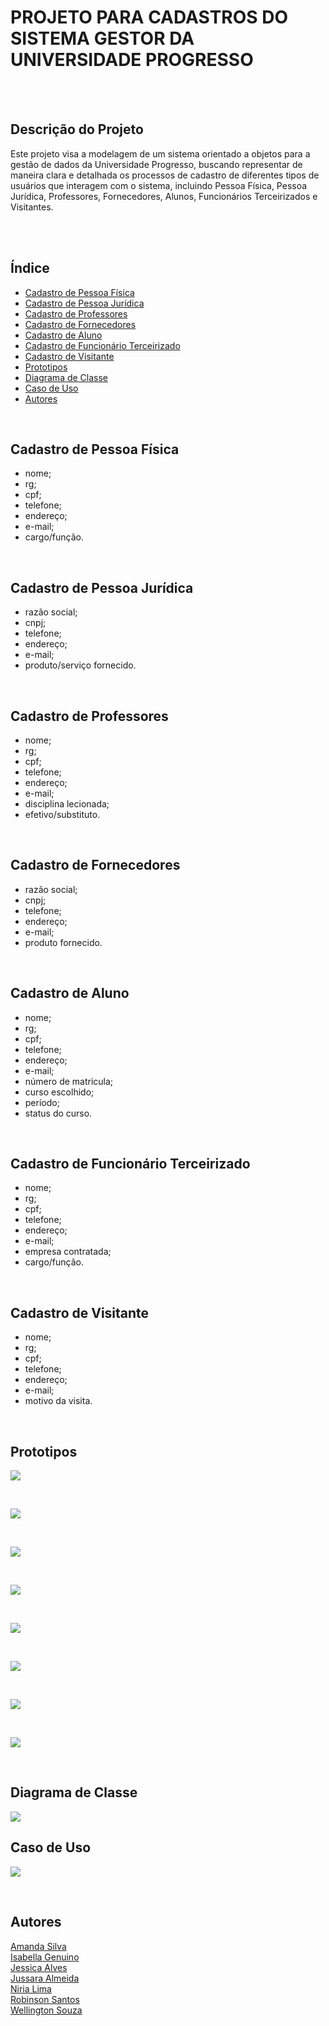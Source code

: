 # <h1> PROJETO PARA CADASTROS DO SISTEMA GESTOR DA UNIVERSIDADE PROGRESSO </h1>

<br><br>

## Descrição do Projeto
Este projeto visa a modelagem de um sistema orientado a objetos para a gestão de dados da Universidade Progresso, buscando representar de maneira clara e detalhada os processos de cadastro de diferentes tipos de usuários que interagem com o sistema, incluindo Pessoa Física, Pessoa Jurídica, Professores, Fornecedores, Alunos, Funcionários Terceirizados e Visitantes.

<br><br>

## Índice

- <a href ="#cadastro-de-pessoa-física">Cadastro de Pessoa Física </a>
- <a href ="#cadastro-de-pessoa-jurídica">Cadastro de Pessoa Jurídica</a>
- <a href ="#cadastro-de-professores">Cadastro de Professores</a>
- <a href ="#cadastro-de-fornecedores">Cadastro de Fornecedores</a>
- <a href ="#cadastro-de-aluno">Cadastro de Aluno</a>
- <a href ="#cadastro-de-funcionário-terceirizado">Cadastro de Funcionário Terceirizado</a>
- <a href ="#cadastro-de-visitante">Cadastro de Visitante</a>
- <a href ="#prototipos">Prototipos</a>
- <a href ="#diagrama-de-classe">Diagrama de Classe</a>
- <a href ="#caso-de-uso">Caso de Uso</a>
- <a href ="#autores">Autores</a>

<br>

## Cadastro de Pessoa Física 
- nome;
- rg;
-  cpf;
-  telefone;
-  endereço;
-  e-mail;
-  cargo/função.

<br>

## Cadastro de Pessoa Jurídica
- razão social;
-  cnpj;
-  telefone;
-  endereço;
-  e-mail;
-  produto/serviço fornecido.

<br>

## Cadastro de Professores 
- nome;
- rg;
-  cpf;
-  telefone;
-  endereço;
-  e-mail;
-  disciplina lecionada;
- efetivo/substituto.

<br>

## Cadastro de Fornecedores
- razão social;
-  cnpj;
-  telefone;
-  endereço;
-  e-mail;
-  produto fornecido.

<br>

## Cadastro de Aluno
- nome;
-  rg;
-  cpf;
-  telefone;
-  endereço;
-  e-mail;
-  número de matricula;
-  curso escolhido;
-  período;
-  status do curso.

<br>

## Cadastro de Funcionário Terceirizado
- nome;
- rg;
-  cpf;
-  telefone;
-  endereço;
-  e-mail;
- empresa contratada;
-  cargo/função.

<br>

## Cadastro de Visitante
- nome;
- rg;
-  cpf;
-  telefone;
-  endereço;
-  e-mail;
-  motivo da visita.
<br>

## Prototipos

![](imagens/prototipo/PROTOTIPO1.2.png)

<br>

![](imagens/prototipo/PROTOTIPO1.3.png)

<br>

![](imagens/prototipo/PROTOTIPO1.4.png)

<br>

![](imagens/prototipo/PROTOTIPO1.5.png)

<br>

![](imagens/prototipo/PROTOTIPO1.6.png)

<br>

![](imagens/prototipo/PROTOTIPO1.7.png)

<br>

![](imagens/prototipo/PROTOTIPO1.8.png)

<br>

![](imagens/prototipo/PROTOTIPO1.9.png)

<br>

## Diagrama de Classe
![](imagens/diagramas/diagrama_classe.jpg)
<br>

## Caso de Uso
![](imagens/diagramas/diagrama_use_case.jpeg)


<br>


## Autores
<a href = "https://github.com/Amandakasilva"> Amanda Silva </a> <br>
<a href = "https://github.com/Genuino-dev"> Isabella Genuino</a> <br>
<a href = "https://github.com/jehanovais"> Jessica Alves</a> <br>
<a href = "https://github.com/saraoalmeida"> Jussara Almeida</a> <br>
<a href = "https://github.com/NiriaLima"> Niria Lima</a> <br>
<a href = "https://github.com/CodEli777"> Robinson Santos</a> <br>
<a href = "https://github.com/wellingtonconceicao"> Wellington Souza <br>
